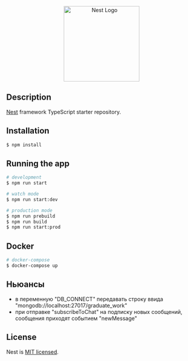 <p align="center">
  <a href="http://nestjs.com/" target="blank"><img src="https://nestjs.com/img/logo-small.svg" width="200" alt="Nest Logo" /></a>
</p>

## Description

[Nest](https://github.com/nestjs/nest) framework TypeScript starter repository.

## Installation

```bash
$ npm install
```

## Running the app

```bash
# development
$ npm run start

# watch mode
$ npm run start:dev

# production mode
$ npm run prebuild
$ npm run build
$ npm run start:prod
```

## Docker

```bash
# docker-compose
$ docker-compose up
```

## Ньюансы
- в переменную "DB_CONNECT" передавать строку ввида "mongodb://localhost:27017/graduate_work"
- при отправке "subscribeToChat" на подписку новых сообщений, сообщения приходят событием "newMessage"

## License

Nest is [MIT licensed](LICENSE).
